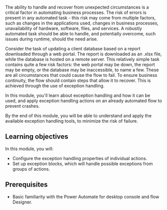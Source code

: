 The ability to handle and recover from unexpected circumstances is a critical factor in automating business processes. The risk of errors is present in any automated task - this risk may come from multiple factors, such as changes in the applications used, changes in business processes, unavailability of hardware, software, files, and services. A robustly automated task should be able to handle, and potentially overcome, such issues during runtime, should the need arise.

Consider the task of updating a client database based on a report downloaded through a web portal. The report is downloaded as an .xlsx file, while the database is hosted on a remote server. This relatively simple task contains quite a few risk factors: the web portal may be down, the report may be empty, or the database may be inaccessible, to name a few. These are all circumstances that could cause the flow to fail. To ensure business continuity, the flow should contain steps that allow it to recover. This is achieved through the use of exception handling.

In this module, you'll learn about exception handling and how it can be used, and apply exception handling actions on an already automated flow to prevent crashes.

By the end of this module, you will be able to understand and apply the available exception handling tools, to minimize the risk of failure.

## Learning objectives

In this module, you will:

- Configure the exception handling properties of individual actions.
- Set up exception blocks, which will handle possible exceptions from groups of actions.

## Prerequisites

- Basic familiarity with the Power Automate for desktop console and flow Designer.
